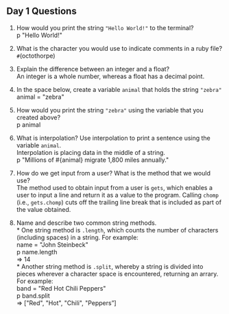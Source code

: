 ## Day 1 Questions

1. How would you print the string `"Hello World!"` to the terminal?
</br> p "Hello World!"

1. What is the character you would use to indicate comments in a ruby file?
</br> `#`(octothorpe)

1. Explain the difference between an integer and a float?
</br> An integer is a whole number, whereas a float has a decimal point.

1. In the space below, create a variable `animal` that holds the string `"zebra"`
</br> animal = "zebra"

1. How would you print the string `"zebra"` using the variable that you created above?
</br> p animal

1. What is interpolation? Use interpolation to print a sentence using the variable `animal`.
</br> Interpolation is placing data in the middle of a string. 
</br> p "Millions of #{animal} migrate 1,800 miles annually."

1. How do we get input from a user? What is the method that we would use?
</br> The method used to obtain input from a user is `gets`, which enables a user to input a line and return it as a value to the program. Calling `chomp` (i.e., `gets.chomp`) cuts off the trailing line break that is included as part of the value obtained.

1. Name and describe two common string methods.
</br> * One string method is `.length`, which counts the number of characters (including spaces) in a string. For example:
</br> name = "John Steinbeck"
</br> p name.length
</br> => 14
</br> * Another string method is `.split`, whereby a string is divided into pieces wherever a character space is encountered, returning an arrary. For example:
</br> band = "Red Hot Chili Peppers"
</br> p band.split
</br> => ["Red", "Hot", "Chili", "Peppers”]
